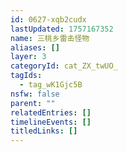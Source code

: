 ```yaml
---
id: 0627-xqb2cudx
lastUpdated: 1757167352
name: 三桃乡雷击怪物
aliases: []
layer: 3
categoryId: cat_ZX_twUO_
tagIds:
  - tag_wK1Gjc5B
nsfw: false
parent: ""
relatedEntries: []
timelineEvents: []
titledLinks: []
---
```


